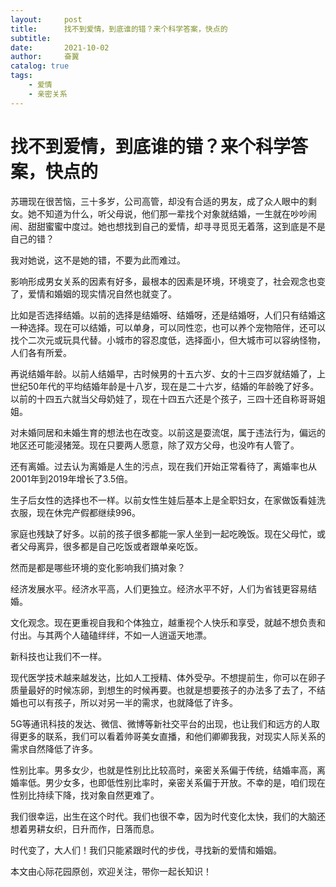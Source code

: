 ```yaml
---
layout:     post
title:      找不到爱情，到底谁的错？来个科学答案，快点的
subtitle:   
date:       2021-10-02
author:     奋翼
catalog: true
tags:
    - 爱情
    - 亲密关系
---
```




# 找不到爱情，到底谁的错？来个科学答案，快点的

苏珊现在很苦恼，三十多岁，公司高管，却没有合适的男友，成了众人眼中的剩女。她不知道为什么，听父母说，他们那一辈找个对象就结婚，一生就在吵吵闹闹、甜甜蜜蜜中度过。她也想找到自己的爱情，却寻寻觅觅无着落，这到底是不是自己的错？

我对她说，这不是她的错，不要为此而难过。

影响形成男女关系的因素有好多，最根本的因素是环境，环境变了，社会观念也变了，爱情和婚姻的现实情况自然也就变了。

比如是否选择结婚。以前的选择是结婚呀、结婚呀，还是结婚呀，人们只有结婚这一种选择。现在可以结婚，可以单身，可以同性恋，也可以养个宠物陪伴，还可以找个二次元或玩具代替。小城市的容忍度低，选择面小，但大城市可以容纳怪物，人们各有所爱。

再说结婚年龄。以前人结婚早，古时候男的十五六岁、女的十三四岁就结婚了，上世纪50年代的平均结婚年龄是十八岁，现在是二十六岁，结婚的年龄晚了好多。以前的十四五六就当父母奶娃了，现在十四五六还是个孩子，三四十还自称哥哥姐姐。

对未婚同居和未婚生育的想法也在改变。以前这是耍流氓，属于违法行为，偏远的地区还可能浸猪笼。现在只要两人愿意，除了双方父母，也没咋有人管了。

还有离婚。过去认为离婚是人生的污点，现在我们开始正常看待了，离婚率也从2001年到2019年增长了3.5倍。

生子后女性的选择也不一样。以前女性生娃后基本上是全职妇女，在家做饭看娃洗衣服，现在休完产假都继续996。

家庭也残缺了好多。以前的孩子很多都能一家人坐到一起吃晚饭。现在父母忙，或者父母离异，很多都是自己吃饭或者跟单亲吃饭。

然而是都是哪些环境的变化影响我们搞对象？

经济发展水平。经济水平高，人们更独立。经济水平不好，人们为省钱更容易结婚。

文化观念。现在更重视自我和个体独立，越重视个人快乐和享受，就越不想负责和付出。与其两个人磕磕绊绊，不如一人逍遥天地漂。

新科技也让我们不一样。

现代医学技术越来越发达，比如人工授精、体外受孕。不想提前生，你可以在卵子质量最好的时候冻卵，到想生的时候再要。也就是想要孩子的办法多了去了，不结婚也可以有孩子，所以对另一半的需求，也就降低了许多。

5G等通讯科技的发达、微信、微博等新社交平台的出现，也让我们和远方的人取得更多的联系，我们可以看着帅哥美女直播，和他们卿卿我我，对现实人际关系的需求自然降低了许多。

性别比率。男多女少，也就是性别比比较高时，亲密关系偏于传统，结婚率高，离婚率低。男少女多，也即低性别比率时，亲密关系偏于开放。不幸的是，咱们现在性别比持续下降，找对象自然更难了。

我们很幸运，出生在这个时代。我们也很不幸，因为时代变化太快，我们的大脑还想着男耕女织，日升而作，日落而息。

时代变了，大人们！我们只能紧跟时代的步伐，寻找新的爱情和婚姻。

本文由心际花园原创，欢迎关注，带你一起长知识！

